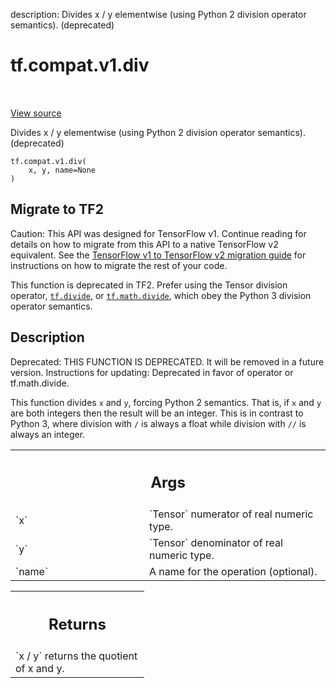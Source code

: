 description: Divides x / y elementwise (using Python 2 division operator semantics). (deprecated)

<div itemscope itemtype="http://developers.google.com/ReferenceObject">
<meta itemprop="name" content="tf.compat.v1.div" />
<meta itemprop="path" content="Stable" />
</div>

# tf.compat.v1.div

<!-- Insert buttons and diff -->

<table class="tfo-notebook-buttons tfo-api nocontent" align="left">

</table>

<a target="_blank" class="external" href="/code/stable/tensorflow/python/ops/math_ops.py">View source</a>



Divides x / y elementwise (using Python 2 division operator semantics). (deprecated)


<pre class="devsite-click-to-copy prettyprint lang-py tfo-signature-link">
<code>tf.compat.v1.div(
    x, y, name=None
)
</code></pre>





 <section><devsite-expandable expanded>
 <h2 class="showalways">Migrate to TF2</h2>

Caution: This API was designed for TensorFlow v1.
Continue reading for details on how to migrate from this API to a native
TensorFlow v2 equivalent. See the
[TensorFlow v1 to TensorFlow v2 migration guide](https://www.tensorflow.org/guide/migrate)
for instructions on how to migrate the rest of your code.

This function is deprecated in TF2. Prefer using the Tensor division operator,
<a href="../../../tf/math/divide.md"><code>tf.divide</code></a>, or <a href="../../../tf/math/divide.md"><code>tf.math.divide</code></a>, which obey the Python 3 division operator
semantics.

 </aside></devsite-expandable></section>

<h2>Description</h2>

<!-- Placeholder for "Used in" -->

Deprecated: THIS FUNCTION IS DEPRECATED. It will be removed in a future version.
Instructions for updating:
Deprecated in favor of operator or tf.math.divide.




This function divides `x` and `y`, forcing Python 2 semantics. That is, if `x`
and `y` are both integers then the result will be an integer. This is in
contrast to Python 3, where division with `/` is always a float while division
with `//` is always an integer.

<!-- Tabular view -->
 <table class="responsive fixed orange">
<colgroup><col width="214px"><col></colgroup>
<tr><th colspan="2"><h2 class="add-link">Args</h2></th></tr>

<tr>
<td>
`x`<a id="x"></a>
</td>
<td>
`Tensor` numerator of real numeric type.
</td>
</tr><tr>
<td>
`y`<a id="y"></a>
</td>
<td>
`Tensor` denominator of real numeric type.
</td>
</tr><tr>
<td>
`name`<a id="name"></a>
</td>
<td>
A name for the operation (optional).
</td>
</tr>
</table>



<!-- Tabular view -->
 <table class="responsive fixed orange">
<colgroup><col width="214px"><col></colgroup>
<tr><th colspan="2"><h2 class="add-link">Returns</h2></th></tr>
<tr class="alt">
<td colspan="2">
`x / y` returns the quotient of x and y.
</td>
</tr>

</table>

